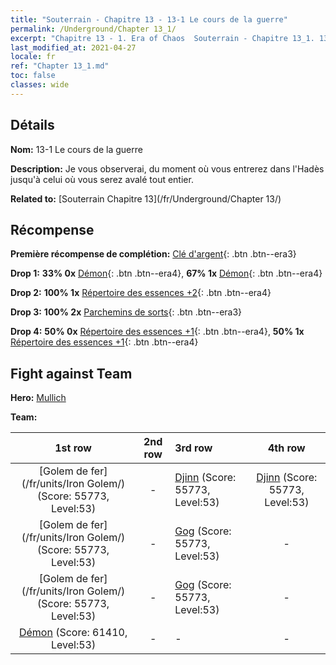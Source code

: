 ```yaml
---
title: "Souterrain - Chapitre 13 - 13-1 Le cours de la guerre"
permalink: /Underground/Chapter 13_1/
excerpt: "Chapitre 13 - 1. Era of Chaos  Souterrain - Chapitre 13_1. 13-1 Le cours de la guerre"
last_modified_at: 2021-04-27
locale: fr
ref: "Chapter 13_1.md"
toc: false
classes: wide
---
```


## Détails

 **Nom:** 13-1 Le cours de la guerre

 **Description:** Je vous observerai, du moment où vous entrerez dans l'Hadès jusqu'à celui où vous serez avalé tout entier.

 **Related to:** [Souterrain Chapitre 13](/fr/Underground/Chapter 13/)

## Récompense

 **Première récompense de complétion:** [Clé d'argent](/ItemsFR/con_693/){: .btn .btn--era3}

 **Drop 1:** **33% 0x** [Démon](/ItemsFR/unt_229/){: .btn .btn--era4}, **67% 1x** [Démon](/ItemsFR/unt_229/){: .btn .btn--era4}

 **Drop 2:** **100% 1x** [Répertoire des essences +2](/ItemsFR/mat_53/){: .btn .btn--era4}

 **Drop 3:** **100% 2x** [Parchemins de sorts](/ItemsFR/con_694/){: .btn .btn--era3}

 **Drop 4:** **50% 0x** [Répertoire des essences +1](/ItemsFR/mat_46/){: .btn .btn--era4}, **50% 1x** [Répertoire des essences +1](/ItemsFR/mat_46/){: .btn .btn--era4}


## Fight against Team
 **Hero:** [Mullich](/fr/heroes/Mullich/)

 **Team:**


  | 1st row | 2nd row | 3rd row | 4th row |
  |:----:|:----:|:----|:----:|
  | [Golem de fer](/fr/units/Iron Golem/) (Score: 55773, Level:53)  | - | [Djinn](/fr/units/Genie/) (Score: 55773, Level:53)  | [Djinn](/fr/units/Genie/) (Score: 55773, Level:53)  |
  | [Golem de fer](/fr/units/Iron Golem/) (Score: 55773, Level:53)  | - | [Gog](/fr/units/Gog/) (Score: 55773, Level:53)  | - |
  | [Golem de fer](/fr/units/Iron Golem/) (Score: 55773, Level:53)  | - | [Gog](/fr/units/Gog/) (Score: 55773, Level:53)  | - |
  | [Démon](/fr/units/Demon/) (Score: 61410, Level:53)  | - | - | - |


